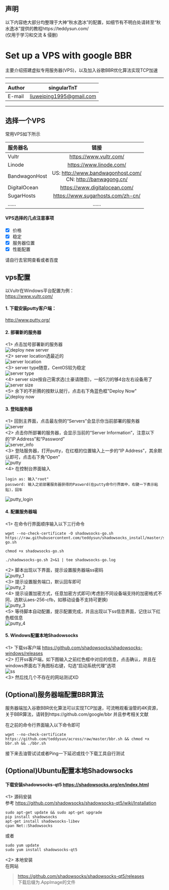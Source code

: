 ## 声明
以下内容绝大部分均整理于大神“秋水逸冰”的配置，如细节有不明白处请转至“秋水逸冰”提供的教程https://teddysun.com/ <br>
(仅用于学习和交流 & 侵删) <br>

# Set up a VPS with google BBR
主要介绍搭建虚拟专用服务器(VPS)，以及加入谷歌BBR优化算法实现TCP加速 <br>

****
	
|Author|singularTnT|
|---|---
|E-mail|liuweiping1995@gmail.com


****

## 选择一个VPS
常用VPS如下所示

|服务器名 | 链接|
| :------------ |:---------------:|
|Vultr  | https://www.vultr.com/ |
|Linode  | https://www.linode.com/ |
|BandwagonHost  | US: http://www.bandwagonhost.com/ <br>CN: http://banwagong.cn/ |
|DigitalOcean  | https://www.digitalocean.com/ |
|SugarHosts  | https://www.sugarhosts.com/zh-cn/ |
|...... | ...... |

#### VPS选择的几点注意事项
- [x] 价格
- [x] 稳定
- [x] 服务器位置
- [x] 性能配置

请自行去官网查看或者百度

## vps配置
以Vultr在Windows平台配置为例： <br>
https://www.vultr.com/

#### 1. 下载安装putty客户端：<br>
http://www.putty.org/

#### 2. 部署新的服务器<br>
<1> 点击加号部署新的服务器<br>
![deploy new server](https://github.com/singularTnT/VPS-Configuration/blob/master/pic/deploy_new_server.png)<br>
<2> server location选最近的<br>
![server location](https://github.com/singularTnT/VPS-Configuration/blob/master/pic/vultr_server_location.png)<br>
<3> server type随意，CentOS较为稳定<br>
![server type](https://github.com/singularTnT/VPS-Configuration/blob/master/pic/vultr_server_type.png)<br>
<4> server size按自己需求选(土豪请随意)，一般5刀的够4台左右设备用了<br>
![server size](https://github.com/singularTnT/VPS-Configuration/blob/master/pic/vultr_server_size.png)<br>
<5> 余下的不折腾的按默认就行，点击右下角蓝色框"Deploy Now"<br>
![deploy now](https://github.com/singularTnT/VPS-Configuration/blob/master/pic/vultr_server_deploynow.png)<br>

#### 3. 登陆服务器<br>
<1> 回到主界面，点击最左侧的“Servers”会显示你当前部署的服务器<br>
![server](https://github.com/singularTnT/VPS-Configuration/blob/master/pic/vultr_tokyo_server.png)<br>
<2> 点击你所部署的服务器，会显示当前的“Server Information”，注意以下的“IP Address”和“Password”<br>
![server_info](https://github.com/singularTnT/VPS-Configuration/blob/master/pic/vultr_server_ip_mm.png)<br>
<3> 登陆服务器，打开putty，在红框的位置输入上一步的“IP Address”，其余默认即可，点击右下角“Open”<br>
![putty](https://github.com/singularTnT/VPS-Configuration/blob/master/pic/putty.png)<br>
<4> 在控制台界面输入<br>
```
login as: 输入"root"
password: 输入之前部署服务器获得的Pasword(在putty命令行界面中，右键一下表示粘贴)，回车
```
![putty_login](https://github.com/singularTnT/VPS-Configuration/blob/master/pic/putty_login.png)<br>

#### 4. 配置服务器端<br>
<1> 在命令行界面顺序输入以下三行命令<br>
```
wget --no-check-certificate -O shadowsocks-go.sh https://raw.githubusercontent.com/teddysun/shadowsocks_install/master/shadowsocks-go.sh

chmod +x shadowsocks-go.sh

./shadowsocks-go.sh 2>&1 | tee shadowsocks-go.log
```
<2> 脚本出现以下界面，提示设置服务器端ss密码<br>
![putty_1](https://github.com/singularTnT/VPS-Configuration/blob/master/pic/putty_c_1.png)<br>
<3> 提示设置服务端口，默认回车即可<br>
![putty_2](https://github.com/singularTnT/VPS-Configuration/blob/master/pic/putty_c_2.png)<br>
<4> 提示设置加密方式，任意加密方式即可(考虑到不同设备端支持的加密格式不同，选默认aes-256-cfb，如移动设备不支持可更换)<br>
![putty_3](https://github.com/singularTnT/VPS-Configuration/blob/master/pic/putty_c_3.png)<br>
<5> 等待脚本自动配置，提示配置完成，并且出现以下ss信息界面，记住以下红色框信息<br>
![putty_4](https://github.com/singularTnT/VPS-Configuration/blob/master/pic/putty_c_4.png)<br>

#### 5. Windows配置本地Shadowsocks<br>
<1> 下载ss客户端 https://github.com/shadowsocks/shadowsocks-windows/releases<br>
<2> 打开ss客户端，如下图输入之前红色框中对应的信息，点击确认，并且在windows界面右下角图标右键，勾选“启动系统代理”选项<br>
![ss](https://github.com/singularTnT/VPS-Configuration/blob/master/pic/ss.png)<br>
<3> 然后找几个不存在的网站测试XD<br>

## (Optional)服务器端配置BBR算法
服务器端加入谷歌BBR优化算法可以实现TCP加速，可流畅观看油管的4K资源，关于BBR算法，请转到https://github.com/google/bbr 并且参考相关文献<br>

在之前的命令行界面输入以下命令即可<br>
```
wget --no-check-certificate https://github.com/teddysun/across/raw/master/bbr.sh && chmod +x bbr.sh && ./bbr.sh
```
接下来去油管试试或者Ping一下延迟或找个下载工具自行测试<br>

## (Optional)Ubuntu配置本地Shadowsocks<br>
#### 下载安装shadowsocks-qt5 https://shadowsocks.org/en/index.html<br>
<1> 源码安装 <br>
参考 https://github.com/shadowsocks/shadowsocks-qt5/wiki/Installation <br>
```
sudo apt-get update && sudo apt-get upgrade
pip install shadowsocks
apt-get install shadowsocks-libev
cpan Net::Shadowsocks
```
或者 <br>
```
sudo yum update
sudo yum install shadowsocks-qt5
```
<2> 本地安装 <br>
在网站 
> https://github.com/shadowsocks/shadowsocks-qt5/releases <br>
下载后缀为.AppImage的文件



